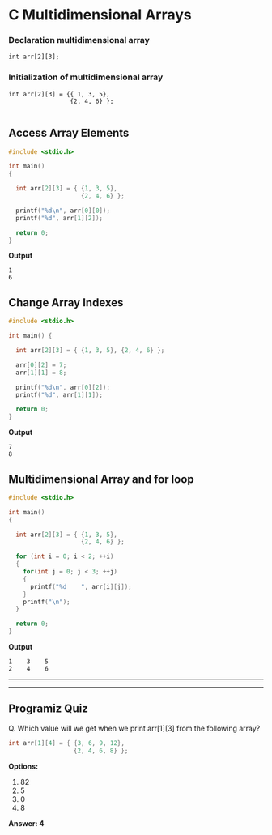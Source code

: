 # C Multidimensional Arrays

 
### Declaration multidimensional array

```
int arr[2][3];

```
### Initialization of multidimensional array
```
int arr[2][3] = {{ 1, 3, 5}, 
                 {2, 4, 6} };


```

## Access Array Elements

```c
#include <stdio.h>

int main() 
{

  int arr[2][3] = { {1, 3, 5}, 
                    {2, 4, 6} };

  printf("%d\n", arr[0][0]);
  printf("%d", arr[1][2]);

  return 0;
}

```
**Output**
```
1
6
```

## Change Array Indexes
```c
#include <stdio.h>

int main() {

  int arr[2][3] = { {1, 3, 5}, {2, 4, 6} };

  arr[0][2] = 7;
  arr[1][1] = 8;

  printf("%d\n", arr[0][2]);
  printf("%d", arr[1][1]);

  return 0;
}

```
**Output**
```
7
8 
```

## Multidimensional Array and for loop

```c
#include <stdio.h>

int main() 
{

  int arr[2][3] = { {1, 3, 5}, 
                    {2, 4, 6} };

  for (int i = 0; i < 2; ++i) 
  {
    for(int j = 0; j < 3; ++j) 
    {
      printf("%d    ", arr[i][j]);
    }
    printf("\n");
  }

  return 0;
}


```
**Output**
```
1    3    5    
2    4    6
```
---

---
 
## Programiz Quiz
 
Q. Which value will we get when we print arr[1][3] from the following array?
```c
int arr[1][4] = { {3, 6, 9, 12}, 
                  {2, 4, 6, 8} };
```

**Options:**
1. 82 
1. 5  
1. 0  
1. 8


**Answer: 4**


